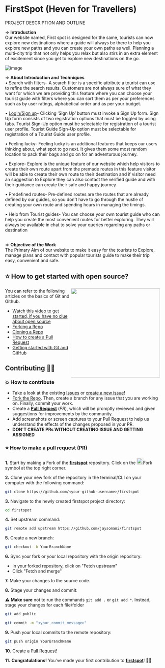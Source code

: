 # FirstSpot (Heven for Travellers)

PROJECT DESCRIPTION AND OUTLINE

=>	<b> Introduction <br></b>
Our website named, First spot is designed for the same, tourists can now explore new destinations where a guide will always be there to help you explore new paths and you can create your own paths as well. Planning a multi-city trip that not only helps you relax but also stirs in an extra element of excitement since you get to explore new destinations on the go.

![image](https://user-images.githubusercontent.com/69755312/194810054-c785c9b6-4dea-46b8-86e6-c19b090de964.png)


=>	<b>About Introduction and Techniques </b> <br>
•	Search with filters- A search filter is a specific attribute a tourist can use to refine the search results. Customers are not always sure of what they want for which we are providing this feature where you can choose your tourist guide with filters where you can sort them as per your preferences such as by user ratings, alphabetical order and as per your budget.<br>

•	<u>Login/Sign up</u>- Clicking ‘Sign Up’ button must invoke a  Sign Up form. Sign Up form consists of two registration options that must be toggled by using tabs. Tourist Sign-Up option must be selectable for registration of a tourist user profile. Tourist Guide Sign-Up option must be selectable for registration of a Tourist Guide user profile.<br>

•	Feeling lucky- Feeling lucky is an additional features that keeps our users thinking about, what spot to go next. It gives them some most random location to pack their bags and go on for an adventurous journey.<br>

•	Explore- Explore is the unique feature of our website which help visitors to create their own route apart from the premade routes in this feature visitor will be able to create their own route to their destination and if visitor need an suggestion to Explore they can also contact the  verified guide and with their guidance can create their safe and happy journey <br>

•	Predefined routes- Pre-defined routes are the routes that are already defined by our guides, so you don't have to go through the hustle of creating your own route and spending hours in managing the timings.<br>

•	Help from Tourist guides- You can choose your own tourist guide who can help you create the most convenient routes for better exploring. They will always be available in chat to solve your queries regarding any paths or destination<br><br>


=>	<b>Objective of the Work</b><br>
The Primary Aim of our website to make it easy for the tourists to Explore, manage plans and contact with popular tourists guide to make their trip easy, convenient and safe.<br>



## ⭐ How to get started with open source?
<img src="https://github.com/Vi1234sh12/Face-X/blob/master/.github/Assests/isometric.png" height="290px" align="right"/>

You can refer to the following articles on the basics of Git and Github.

- [Watch this video to get started, if you have no clue about open source](https://youtu.be/SYtPC9tHYyQ)
- [Forking a Repo](https://help.github.com/en/github/getting-started-with-github/fork-a-repo)
- [Cloning a Repo](https://help.github.com/en/desktop/contributing-to-projects/creating-a-pull-request)
- [How to create a Pull Request](https://opensource.com/article/19/7/create-pull-request-github)
- [Getting started with Git and GitHub](https://towardsdatascience.com/getting-started-with-git-and-github-6fcd0f2d4ac6)

## Contributing 👨‍💻 

### 💥 How to contribute
- Take a look at the existing [Issues](https://github.com/jaysomani/firstspot/issues) or [create a new issue](https://github.com/jaysomani/firstspot/issues/new/choose)!
- [Fork the Repo](https://github.com/jaysomani/firstspot/fork). Then, create a branch for any issue that you are working on. Finally, commit your work.
- Create a **[Pull Request](https://github.com/jaysomani/firstspot/compare)** (_PR_), which will be promptly reviewed and given suggestions for improvements by the community.
- Add screenshots or screen captures to your Pull Request to help us understand the effects of the changes proposed in your PR.
- **DON'T CREATE PRs WITHOUT CREATING ISSUE AND GETTING ASSIGNED**

### ⭐ How to make a pull request (PR)
**1.** Start by making a Fork of the [**firstspot**](https://github.com/jaysomani/firstspot/fork) repository. Click on the <a href="https://github.com/jaysomani/firstspot/fork"><img src="https://i.imgur.com/G4z1kEe.png" height="21" width="21"></a>Fork symbol at the top right corner.

**2.** Clone your new fork of the repository in the terminal/CLI on your computer with the following command:

```bash
git clone https://github.com/<your-github-username>/firstspot
```

**3.** Navigate to the newly created firstspot project directory:

```bash
cd firstspot
```

**4.** Set upstream command:

```bash
git remote add upstream https://github.com/jaysomani/firstspot
```

**5.** Create a new branch:

```bash
git checkout -b YourBranchName
```

**6.** Sync your fork or your local repository with the origin repository:

- In your forked repository, click on "Fetch upstream"
- Click "Fetch and merge"

**7.** Make your changes to the source code.

**8.** Stage your changes and commit:

⚠️ **Make sure** not to run the commands `git add .` or `git add *`. Instead, stage your changes for each file/folder

```bash
git add public
```

```bash
git commit -m "<your_commit_message>"
```

**9.** Push your local commits to the remote repository:

```bash
git push origin YourBranchName
```

**10.** Create a [Pull Request](https://help.github.com/en/github/collaborating-with-issues-and-pull-requests/creating-a-pull-request)!

**11.** **Congratulations!** You've made your first contribution to [**firstspot**](https://github.com/jaysomani/firstspot/graphs/contributors)! 🙌🏼


